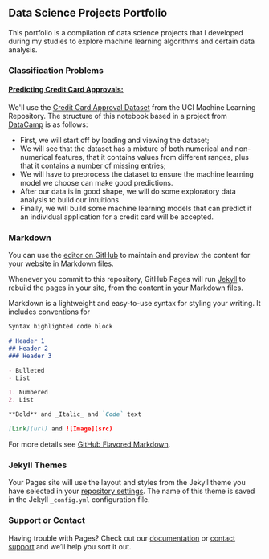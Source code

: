 ## Data Science Projects Portfolio

This portfolio is a compilation of data science projects that I developed during my studies to explore machine learning algorithms and certain data analysis.

### Classification Problems

#### [Predicting Credit Card Approvals:](https://github.com/LeoFuchs/LeoFuchs.github.io/blob/master/projects/Predicting%20Credit%20Card%20Approvals/notebook.ipynb)

We'll use the [Credit Card Approval Dataset](http://archive.ics.uci.edu/ml/datasets/credit+approval) from the UCI Machine Learning Repository. The structure of this notebook based in a project from [DataCamp](https://www.datacamp.com/projects/558) is as follows:

- First, we will start off by loading and viewing the dataset;
- We will see that the dataset has a mixture of both numerical and non-numerical features, that it contains values from different ranges, plus that it contains a number of missing entries;
- We will have to preprocess the dataset to ensure the machine learning model we choose can make good predictions.
- After our data is in good shape, we will do some exploratory data analysis to build our intuitions.
- Finally, we will build some machine learning models that can predict if an individual application for a credit card will be accepted.

### Markdown

You can use the [editor on GitHub](https://github.com/LeoFuchs/LeoFuchs.github.io/edit/master/README.md) to maintain and preview the content for your website in Markdown files.

Whenever you commit to this repository, GitHub Pages will run [Jekyll](https://jekyllrb.com/) to rebuild the pages in your site, from the content in your Markdown files.

Markdown is a lightweight and easy-to-use syntax for styling your writing. It includes conventions for

```markdown
Syntax highlighted code block

# Header 1
## Header 2
### Header 3

- Bulleted
- List

1. Numbered
2. List

**Bold** and _Italic_ and `Code` text

[Link](url) and ![Image](src)
```

For more details see [GitHub Flavored Markdown](https://guides.github.com/features/mastering-markdown/).

### Jekyll Themes

Your Pages site will use the layout and styles from the Jekyll theme you have selected in your [repository settings](https://github.com/LeoFuchs/LeoFuchs.github.io/settings). The name of this theme is saved in the Jekyll `_config.yml` configuration file.

### Support or Contact

Having trouble with Pages? Check out our [documentation](https://help.github.com/categories/github-pages-basics/) or [contact support](https://github.com/contact) and we’ll help you sort it out.
